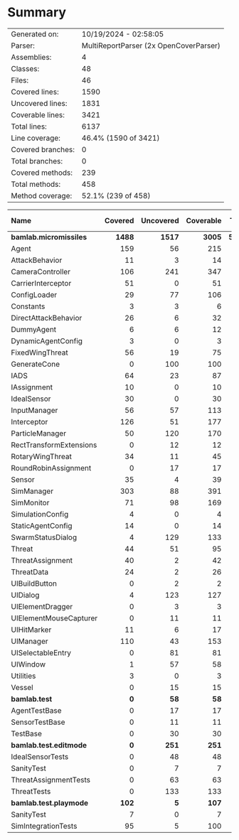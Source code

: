 ﻿# Summary
|||
|:---|:---|
| Generated on: | 10/19/2024 - 02:58:05 |
| Parser: | MultiReportParser (2x OpenCoverParser) |
| Assemblies: | 4 |
| Classes: | 48 |
| Files: | 46 |
| Covered lines: | 1590 |
| Uncovered lines: | 1831 |
| Coverable lines: | 3421 |
| Total lines: | 6137 |
| Line coverage: | 46.4% (1590 of 3421) |
| Covered branches: | 0 |
| Total branches: | 0 |
| Covered methods: | 239 |
| Total methods: | 458 |
| Method coverage: | 52.1% (239 of 458) |

|**Name**|**Covered**|**Uncovered**|**Coverable**|**Total**|**Line coverage**|**Covered**|**Total**|**Branch coverage**|**Covered**|**Total**|**Method coverage**|
|:---|---:|---:|---:|---:|---:|---:|---:|---:|---:|---:|---:|
|**bamlab.micromissiles**|**1488**|**1517**|**3005**|**5700**|**49.5%**|**0**|**0**|****|**230**|**418**|**55%**|
|Agent|159|56|215|365|73.9%|0|0||29|40|72.5%|
|AttackBehavior|11|3|14|51|78.5%|0|0||2|3|66.6%|
|CameraController|106|241|347|643|30.5%|0|0||13|36|36.1%|
|CarrierInterceptor|51|0|51|80|100%|0|0||7|7|100%|
|ConfigLoader|29|77|106|153|27.3%|0|0||4|13|30.7%|
|Constants|3|3|6|17|50%|0|0||1|2|50%|
|DirectAttackBehavior|26|6|32|74|81.2%|0|0||2|2|100%|
|DummyAgent|6|6|12|365|50%|0|0||2|5|40%|
|DynamicAgentConfig|3|0|3|132|100%|0|0||1|1|100%|
|FixedWingThreat|56|19|75|142|74.6%|0|0||6|9|66.6%|
|GenerateCone|0|100|100|144|0%|0|0||0|9|0%|
|IADS|64|23|87|143|73.5%|0|0||13|17|76.4%|
|IAssignment|10|0|10|42|100%|0|0||3|3|100%|
|IdealSensor|30|0|30|54|100%|0|0||5|5|100%|
|InputManager|56|57|113|156|49.5%|0|0||11|11|100%|
|Interceptor|126|51|177|281|71.1%|0|0||17|18|94.4%|
|ParticleManager|50|120|170|245|29.4%|0|0||11|24|45.8%|
|RectTransformExtensions|0|12|12|18|0%|0|0||0|4|0%|
|RotaryWingThreat|34|11|45|80|75.5%|0|0||5|8|62.5%|
|RoundRobinAssignment|0|17|17|44|0%|0|0||0|2|0%|
|Sensor|35|4|39|147|89.7%|0|0||3|3|100%|
|SimManager|303|88|391|613|77.4%|0|0||33|47|70.2%|
|SimMonitor|71|98|169|255|42%|0|0||12|20|60%|
|SimulationConfig|4|0|4|132|100%|0|0||1|1|100%|
|StaticAgentConfig|14|0|14|63|100%|0|0||5|5|100%|
|SwarmStatusDialog|4|129|133|167|3%|0|0||1|16|6.2%|
|Threat|44|51|95|173|46.3%|0|0||8|10|80%|
|ThreatAssignment|40|2|42|79|95.2%|0|0||5|5|100%|
|ThreatData|24|2|26|49|92.3%|0|0||5|5|100%|
|UIBuildButton|0|2|2|11|0%|0|0||0|2|0%|
|UIDialog|4|123|127|217|3.1%|0|0||1|18|5.5%|
|UIElementDragger|0|3|3|12|0%|0|0||0|1|0%|
|UIElementMouseCapturer|0|11|11|20|0%|0|0||0|3|0%|
|UIHitMarker|11|6|17|29|64.7%|0|0||3|4|75%|
|UIManager|110|43|153|230|71.8%|0|0||19|29|65.5%|
|UISelectableEntry|0|81|81|138|0%|0|0||0|15|0%|
|UIWindow|1|57|58|100|1.7%|0|0||1|9|11.1%|
|Utilities|3|0|3|9|100%|0|0||1|1|100%|
|Vessel|0|15|15|27|0%|0|0||0|5|0%|
|**bamlab.test**|**0**|**58**|**58**|**104**|**0%**|**0**|**0**|****|**0**|**12**|**0%**|
|AgentTestBase|0|17|17|34|0%|0|0||0|4|0%|
|SensorTestBase|0|11|11|26|0%|0|0||0|2|0%|
|TestBase|0|30|30|44|0%|0|0||0|6|0%|
|**bamlab.test.editmode**|**0**|**251**|**251**|**559**|**0%**|**0**|**0**|****|**0**|**18**|**0%**|
|IdealSensorTests|0|48|48|82|0%|0|0||0|3|0%|
|SanityTest|0|7|7|22|0%|0|0||0|2|0%|
|ThreatAssignmentTests|0|63|63|141|0%|0|0||0|2|0%|
|ThreatTests|0|133|133|314|0%|0|0||0|11|0%|
|**bamlab.test.playmode**|**102**|**5**|**107**|**271**|**95.3%**|**0**|**0**|****|**9**|**10**|**90%**|
|SanityTest|7|0|7|24|100%|0|0||1|1|100%|
|SimIntegrationTests|95|5|100|247|95%|0|0||8|9|88.8%|
